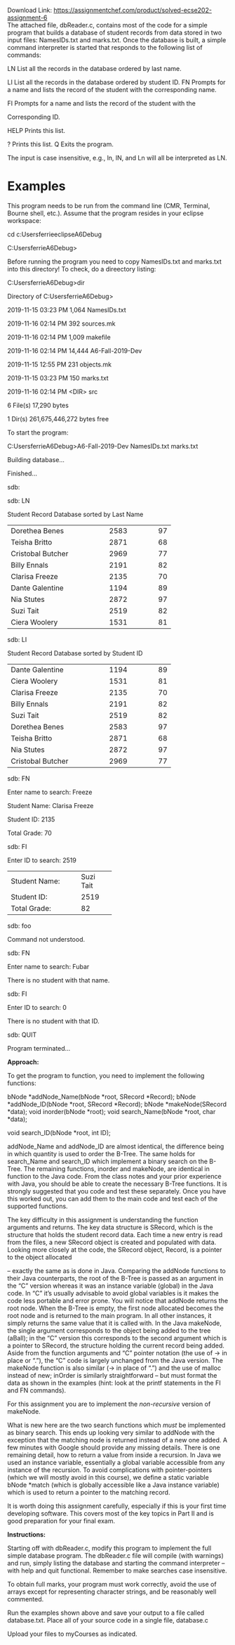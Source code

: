 Download Link: https://assignmentchef.com/product/solved-ecse202-assignment-6
<br>
The attached file, dbReader.c, contains most of the code for a simple program that builds a database of student records from data stored in two input files: NamesIDs.txt and marks.txt.  Once the database is built, a simple command interpreter is started that responds to the following list of commands:




LN List all the records in the database ordered by last name.

LI List all the records in the database ordered by student ID. FN Prompts for a name and lists the record of the student with the corresponding name.

FI Prompts for a name and lists the record of the student with the

Corresponding ID.

HELP Prints this list.

? Prints this list. Q Exits the program.




The input is case insensitive, e.g., ln, lN, and Ln will all be interpreted as LN.




<h1>Examples</h1>




This program needs to be run from the command line (CMR, Terminal, Bourne shell, etc.).  Assume that the program resides in your eclipse workspace:




cd c:UsersferrieeclipseA6Debug

C:UsersferrieA6Debug&gt;




Before running the program you need to copy NamesIDs.txt and marks.txt into this directory! To check, do a direectory listing:




C:UsersferrieA6Debug&gt;dir




Directory of C:UsersferrieA6Debug&gt;




2019-11-15  03:23 PM             1,064 NamesIDs.txt

2019-11-16  02:14 PM               392 sources.mk

2019-11-16  02:14 PM             1,009 makefile

2019-11-16  02:14 PM            14,444 A6-Fall-2019-Dev

2019-11-15  12:55 PM               231 objects.mk

2019-11-15  03:23 PM               150 marks.txt

2019-11-16  02:14 PM    &lt;DIR&gt;          src

6 File(s)         17,290 bytes

1 Dir(s)  261,675,446,272 bytes free




To start the program:




C:UsersferrieA6Debug&gt;A6-Fall-2019-Dev NamesIDs.txt marks.txt

Building database…

Finished…




sdb:




sdb: LN




Student Record Database sorted by Last Name




<table width="308">

 <tbody>

  <tr>

   <td width="144">Dorethea Benes</td>

   <td width="48"> </td>

   <td width="96">2583</td>

   <td width="20">97</td>

  </tr>

  <tr>

   <td width="144">Teisha Britto</td>

   <td width="48"> </td>

   <td width="96">2871</td>

   <td width="20">68</td>

  </tr>

  <tr>

   <td width="144">Cristobal Butcher</td>

   <td width="48"> </td>

   <td width="96">2969</td>

   <td width="20">77</td>

  </tr>

  <tr>

   <td width="144">Billy Ennals</td>

   <td width="48"> </td>

   <td width="96">2191</td>

   <td width="20">82</td>

  </tr>

  <tr>

   <td width="144">Clarisa Freeze</td>

   <td width="48"> </td>

   <td width="96">2135</td>

   <td width="20">70</td>

  </tr>

  <tr>

   <td width="144">Dante Galentine</td>

   <td width="48"> </td>

   <td width="96">1194</td>

   <td width="20">89</td>

  </tr>

  <tr>

   <td width="144">Nia Stutes</td>

   <td width="48"> </td>

   <td width="96">2872</td>

   <td width="20">97</td>

  </tr>

  <tr>

   <td width="144">Suzi Tait</td>

   <td width="48"> </td>

   <td width="96">2519</td>

   <td width="20">82</td>

  </tr>

  <tr>

   <td width="144">Ciera Woolery</td>

   <td width="48"> </td>

   <td width="96">1531</td>

   <td width="20">81</td>

  </tr>

 </tbody>

</table>




sdb: LI




Student Record Database sorted by Student ID




<table width="308">

 <tbody>

  <tr>

   <td width="144">Dante Galentine</td>

   <td width="48"> </td>

   <td width="96">1194</td>

   <td width="20">89</td>

  </tr>

  <tr>

   <td width="144">Ciera Woolery</td>

   <td width="48"> </td>

   <td width="96">1531</td>

   <td width="20">81</td>

  </tr>

  <tr>

   <td width="144">Clarisa Freeze</td>

   <td width="48"> </td>

   <td width="96">2135</td>

   <td width="20">70</td>

  </tr>

  <tr>

   <td width="144">Billy Ennals</td>

   <td width="48"> </td>

   <td width="96">2191</td>

   <td width="20">82</td>

  </tr>

  <tr>

   <td width="144">Suzi Tait</td>

   <td width="48"> </td>

   <td width="96">2519</td>

   <td width="20">82</td>

  </tr>

  <tr>

   <td width="144">Dorethea Benes</td>

   <td width="48"> </td>

   <td width="96">2583</td>

   <td width="20">97</td>

  </tr>

  <tr>

   <td width="144">Teisha Britto</td>

   <td width="48"> </td>

   <td width="96">2871</td>

   <td width="20">68</td>

  </tr>

  <tr>

   <td width="144">Nia Stutes</td>

   <td width="48"> </td>

   <td width="96">2872</td>

   <td width="20">97</td>

  </tr>

  <tr>

   <td width="144">Cristobal Butcher</td>

   <td width="48"> </td>

   <td width="96">2969</td>

   <td width="20">77</td>

  </tr>

 </tbody>

</table>




sdb: FN

Enter name to search:  Freeze




Student Name:            Clarisa Freeze

Student ID:                  2135

Total Grade:                70




sdb: FI

Enter ID to search: 2519




<table width="206">

 <tbody>

  <tr>

   <td width="144">Student Name:</td>

   <td width="62">Suzi Tait</td>

  </tr>

  <tr>

   <td width="144">Student ID:</td>

   <td width="62">2519</td>

  </tr>

  <tr>

   <td width="144">Total Grade:</td>

   <td width="62">82</td>

  </tr>

 </tbody>

</table>




sdb: foo

Command not understood.




sdb: FN

Enter name to search: Fubar

There is no student with that name.




sdb: FI

Enter ID to search: 0

There is no student with that ID.




sdb: QUIT

Program terminated…




<strong>Approach: </strong>

<strong> </strong>

To get the program to function, you need to implement the following functions:




bNode *addNode_Name(bNode *root, SRecord *Record); bNode *addNode_ID(bNode *root, SRecord *Record); bNode *makeNode(SRecord *data); void inorder(bNode *root); void search_Name(bNode *root, char *data);

void search_ID(bNode *root, int ID);




addNode_Name and addNode_ID are almost identical, the difference being in which quantity is used to order the B-Tree.  The same holds for search_Name and search_ID which implement a binary search on the B-Tree.  The remaining functions, inorder and makeNode, are identical in function to the Java code.  From the class notes and your prior experience with Java, you should be able to create the necessary B-Tree functions.  It is strongly suggested that you code and test these separately.  Once you have this worked out, you can add them to the main code and test each of the supported functions.




The key difficulty in this assignment is understanding the function arguments and returns.  The key data structure is SRecord, which is the structure that holds the student record data.  Each time a new entry is read from the files, a new SRecord object is created and populated with data.  Looking more closely at the code, the SRecord object, Record, is a pointer to the object allocated

– exactly the same as is done in Java. Comparing the addNode functions to their Java counterparts, the root of the B-Tree is passed as an argument in the “C” version whereas it was an instance variable (global) in the Java code.  In “C” it’s usually advisable to avoid global variables is it makes the code less portable and error prone.  You will notice that addNode returns the root node.  When the B-Tree is empty, the first node allocated becomes the root node and is returned to the main program.  In all other instances, it simply returns the same value that it is called with.  In the Java makeNode, the single argument corresponds to the object being added to the tree (aBall); in the “C” version this corresponds to the second argument which is a pointer to SRecord, the structure holding the current record being added.   Aside from the function arguments and “C” pointer notation (the use of -&gt; in place or “.”), the “C” code is largely unchanged from the Java version.  The makeNode function is also similar (-&gt; in place of “.”)  and the use of malloc instead of new; inOrder is similarly straightforward – but must format the data as shown in the examples (hint: look at the printf statements in the FI and FN commands).




For this assignment you are to implement the <em>non-recursive</em> version of makeNode.




What is new here are the two search functions which <em>must</em> be implemented as binary search.  This ends up looking very similar to addNode with the exception that the matching node is returned instead of a new one added.  A few minutes with Google should provide any missing details.  There is one remaining detail, how to return a value from inside a recursion.  In Java we used an instance variable, essentially a global variable accessible from any instance of the recursion.  To avoid complications with pointer-pointers (which we will mostly avoid in this course), we define a static variable bNode *match (which is globally accessible like a Java instance variable) which is used to return a pointer to the matching record.




It is worth doing this assignment carefully, especially if this is your first time developing software.  This covers most of the key topics in Part II and is good preparation for your final exam.




<strong>Instructions: </strong>




Starting off with dbReader.c, modify this program to implement the full simple database program.  The dbReader.c file will compile (with warnings) and run, simply listing the database and starting the command interpreter – with help and quit functional.  Remember to make searches case insensitive.




To obtain full marks, your program must work correctly, avoid the use of arrays except for representing character strings, and be reasonably well commented.




Run the examples shown above and save your output to a file called database.txt.  Place all of your source code in a single file, database.c




Upload your files to myCourses as indicated.